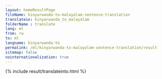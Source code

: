 ```yaml
---
layout: homeResultPage
fileName: kinyarwanda-to-malayalam-sentence-translation
translatein: kinyarwanda_to_malayalam
folderName : translate
lang: ml
from: rw
to: ml
langname: kinyarwanda-to
permalink: /ml/kinyarwanda-to-malayalam-sentence-translation/result
sitemap: false
nointernationalization: true
---
```

{% include result/translateinto.html %}

<script src="/js/result/translation.js" data-foldername="{{page.folderName}}" data-lang="{{page.lang}}"></script>
